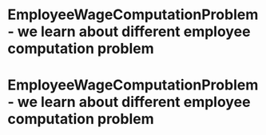 # EmployeeWageComputationProblem- we learn about different employee computation problem
# EmployeeWageComputationProblem- we learn about different employee computation problem
